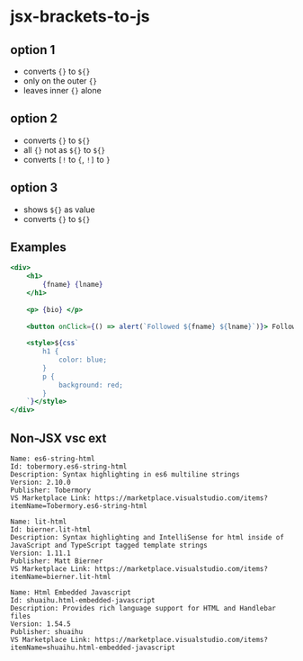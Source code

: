 # jsx-brackets-to-js
## option 1
+ converts `{}` to `${}`
+ only on the outer `{}`
+ leaves inner `{}` alone
## option 2
+ converts `{}` to `${}`
+ all `{}` not as `${}` to `${}`
+ converts `[!` to `{`, `!]` to `}`
## option 3
+ shows `${}` as value
+ converts `{}` to `${}`
## Examples
```jsx
<div>
    <h1>
        {fname} {lname}
    </h1>
    
    <p> {bio} </p>
    
    <button onClick={() => alert(`Followed ${fname} ${lname}`)}> Follow {fname} </button>
    
    <style>${css`
        h1 {
            color: blue;
        }
        p {
            background: red;
        }
    `}</style>
</div>
```
## Non-JSX vsc ext
```
Name: es6-string-html
Id: tobermory.es6-string-html
Description: Syntax highlighting in es6 multiline strings
Version: 2.10.0
Publisher: Tobermory
VS Marketplace Link: https://marketplace.visualstudio.com/items?itemName=Tobermory.es6-string-html
```
```
Name: lit-html
Id: bierner.lit-html
Description: Syntax highlighting and IntelliSense for html inside of JavaScript and TypeScript tagged template strings
Version: 1.11.1
Publisher: Matt Bierner
VS Marketplace Link: https://marketplace.visualstudio.com/items?itemName=bierner.lit-html
```
```
Name: Html Embedded Javascript
Id: shuaihu.html-embedded-javascript
Description: Provides rich language support for HTML and Handlebar files
Version: 1.54.5
Publisher: shuaihu
VS Marketplace Link: https://marketplace.visualstudio.com/items?itemName=shuaihu.html-embedded-javascript
```
